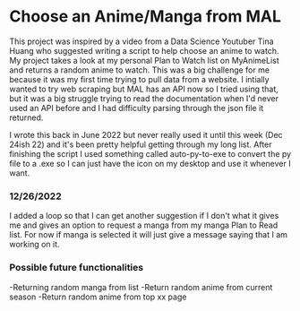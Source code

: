 # Choose an Anime/Manga from MAL
This project was inspired by a video from a Data Science Youtuber Tina Huang who suggested writing a script to help choose an anime to watch.
My project takes a look at my personal Plan to Watch list on MyAnimeList and returns a random anime to watch. This was a big challenge for me 
because it was my first time trying to pull data from a website. I intially wanted to try web scraping but MAL has an API now so I tried using that,
but it was a big struggle trying to read the documentation when I'd never used an API before and I had difficulty parsing through the json file it returned.

I wrote this back in June 2022 but never really used it until this week (Dec 24ish 22) and it's been pretty helpful getting through my long list. 
After finishing the script I used something called auto-py-to-exe to convert the py file to a .exe so I can 
just have the icon on my desktop and use it whenever I want.

### 12/26/2022
I added a loop so that I can get another suggestion if I don't what it gives me and gives an option to request a manga from my manga Plan to Read list. 
For now if manga is selected it will just give a message saying that I am working on it.

### Possible future functionalities 

-Returning random manga from list
-Return random anime from current season
-Return random anime from top xx page